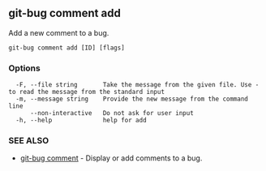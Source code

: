 ## git-bug comment add

Add a new comment to a bug.

```
git-bug comment add [ID] [flags]
```

### Options

```
  -F, --file string       Take the message from the given file. Use - to read the message from the standard input
  -m, --message string    Provide the new message from the command line
      --non-interactive   Do not ask for user input
  -h, --help              help for add
```

### SEE ALSO

* [git-bug comment](git-bug_comment.md)	 - Display or add comments to a bug.

